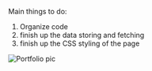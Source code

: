 Main things to do:
1. Organize code
2. finish up the data storing and fetching
3. finish up the CSS styling of the page

![Portfolio pic](https://github.com/Mario5312/Portfolio-Project/assets/141033728/667c8c44-677c-4fe8-aefe-24b08c1d770c)
